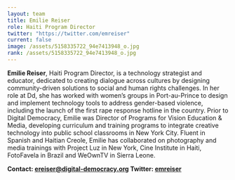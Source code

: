 ```yaml
---
layout: team
title: Emilie Reiser
role: Haiti Program Director
twitter: "https://twitter.com/emreiser"
current: false
image: /assets/5158335722_94e7413948_o.jpg
rank: /assets/5158335722_94e7413948_o.jpg
---
```


**Emilie Reiser**, Haiti Program Director, is a technology strategist and educator, dedicated to creating dialogue across cultures by designing community-driven solutions to social and human rights challenges. In her role at Dd, she has worked with women’s groups in Port-au-Prince to design and implement technology tools to address gender-based violence, including the launch of the first rape response hotline in the country. Prior to Digital Democracy, Emilie was Director of Programs for Vision Education & Media, developing curriculum and training programs to integrate creative technology into public school classrooms in New York City. Fluent in Spanish and Haitian Creole, Emilie has collaborated on photography and media trainings with Project Luz in New York, Cine Institute in Haiti, FotoFavela in Brazil and WeOwnTV in Sierra Leone.

**Contact: [ereiser@digital-democracy.org](mailto:ereiser@digital-democracy.org)
Twitter: [emreiser](https://twitter.com/emreiser)**
